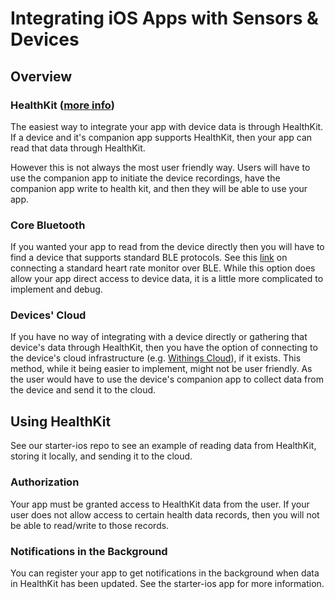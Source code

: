 # Integrating iOS Apps with Sensors & Devices

## Overview

### HealthKit ([more info](https://developer.apple.com/library/ios/documentation/HealthKit/Reference/HealthKit_Framework/index.html#//apple_ref/doc/uid/TP40014707))
The easiest way to integrate your app with device data is through HealthKit. If a device and it's companion app supports HealthKit, then your app can read that data through HealthKit.

However this is not always the most user friendly way. Users will have to use the companion app to initiate the device recordings, have the companion app write to health kit, and then they will be able to use your app.

### Core Bluetooth
If you wanted your app to read from the device directly then you will have to find a device that supports standard BLE protocols. See this [link](https://www.raywenderlich.com/52080/introduction-core-bluetooth-building-heart-rate-monitor) on connecting a standard heart rate monitor over BLE. While this option does allow your app direct access to device data, it is a little more complicated to implement and debug.

### Devices' Cloud
If you have no way of integrating with a device directly or gathering that device's data through HealthKit, then you have the option of connecting to the device's cloud infrastructure (e.g. [Withings Cloud](http://oauth.withings.com/api)), if it exists. This method, while it being easier to implement, might not be user friendly. As the user would have to use the device's companion app to collect data from the device and send it to the cloud.

## Using HealthKit
See our starter-ios repo to see an example of reading data from HealthKit, storing it locally, and sending it to the cloud.

### Authorization
Your app must be granted access to HealthKit data from the user. If your user does not allow access to certain health data records, then you will not be able to read/write to those records.

### Notifications in the Background
You can register your app to get notifications in the background when data in HealthKit has been updated. See the starter-ios app for more information.
